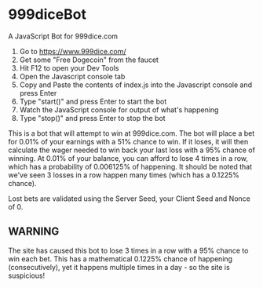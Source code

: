 # 999diceBot

A JavaScript Bot for 999dice.com

1. Go to https://www.999dice.com/
2. Get some "Free Dogecoin" from the faucet
3. Hit F12 to open your Dev Tools
4. Open the Javascript console tab
5. Copy and Paste the contents of index.js into the Javascript console and press Enter
6. Type "start()" and press Enter to start the bot
7. Watch the JavaScript console for output of what's happening
8. Type "stop()" and press Enter to stop the bot

This is a bot that will attempt to win at 999dice.com.
The bot will place a bet for 0.01% of your earnings with a 51% chance to win. If it loses, it will then calculate the wager needed to win back your last loss with a 95% chance of winning.
At 0.01% of your balance, you can afford to lose 4 times in a row, which has a probability of 0.006125% of happening. It should be noted that we've seen 3 losses in a row happen many times (which has a 0.1225% chance).

Lost bets are validated using the Server Seed, your Client Seed and Nonce of 0.

## WARNING

The site has caused this bot to lose 3 times in a row with a 95% chance to win each bet. This has a mathematical 0.1225% chance of happening (consecutively), yet it happens multiple times in a day - so the site is suspicious!
